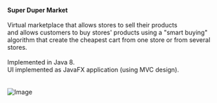 **Super Duper Market**</br></br>
Virtual marketplace that allows stores to sell their products </br>
and allows customers to buy stores' products using a "smart buying"</br> 
algorithm that create the cheapest cart from one store or from several stores.</br></br>
Implemented in Java 8.</br>
UI implemented as JavaFX application (using MVC design).</br></br></br>
![Image](https://cdn.picpng.com/shopping_cart/small/shopping-cart-shopping-icon-66944.png)
